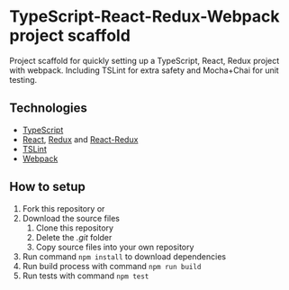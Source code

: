 # TypeScript-React-Redux-Webpack project scaffold
Project scaffold for quickly setting up a TypeScript, React, Redux project with webpack. Including TSLint for extra safety and Mocha+Chai for unit testing.

## Technologies
- [TypeScript](https://www.typescriptlang.org/)
- [React](https://reactjs.org/), [Redux](https://redux.js.org/) and [React-Redux](https://react-redux.js.org/)
- [TSLint](https://palantir.github.io/tslint/)
- [Webpack](https://webpack.js.org/)

## How to setup
1. Fork this repository or
1. Download the source files
    1. Clone this repository
    1. Delete the *.git* folder
    1. Copy source files into your own repository
1. Run command `npm install` to download dependencies
1. Run build process with command `npm run build`
1. Run tests with command `npm test`
